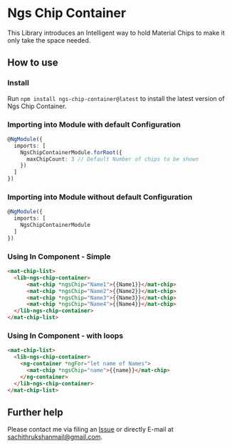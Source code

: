 # Ngs Chip Container

This Library introduces an Intelligent way to hold Material Chips to make it only take the space needed.


## How to use

### Install

Run `npm install ngs-chip-container@latest` to install the latest version of Ngs Chip Container.

### Importing into Module with default Configuration

```typescript
@NgModule({
  imports: [
    NgsChipContainerModule.forRoot({
      maxChipCount: 3 // Default Number of chips to be shown
    })
  ]
})
```

### Importing into Module without default Configuration

```typescript
@NgModule({
  imports: [
    NgsChipContainerModule
  ]
})
```

### Using In Component - Simple

```html
<mat-chip-list>
  <lib-ngs-chip-container>
      <mat-chip *ngsChip="Name1">{{Name1}}</mat-chip>
      <mat-chip *ngsChip="Name2">{{Name2}}</mat-chip>
      <mat-chip *ngsChip="Name3">{{Name3}}</mat-chip>
      <mat-chip *ngsChip="Name4">{{Name4}}</mat-chip>
  </lib-ngs-chip-container>
</mat-chip-list>
```

### Using In Component - with loops

```html
<mat-chip-list>
  <lib-ngs-chip-container>
    <ng-container *ngFor="let name of Names">
      <mat-chip *ngsChip="name">{{name}}</mat-chip>
    </ng-container>
  </lib-ngs-chip-container>
</mat-chip-list>
```

## Further help

Please contact me via filing an [Issue](https://github.com/srukshan98/SmartChipContainer/issues) or directly E-mail at [sachithrukshanmail@gmail.com](mailTo:sachithrukshanmail@gmail.com).
